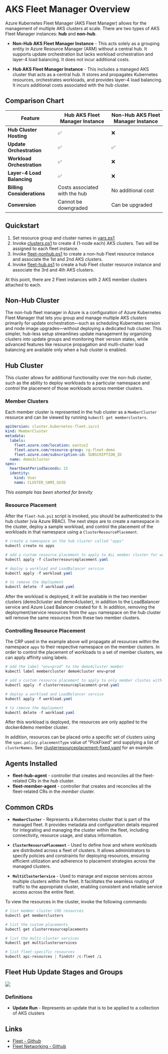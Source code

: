 # AKS Fleet Manager Overview

Azure Kubernetes Fleet Manager (AKS Fleet Manager) allows for the management of multiple AKS clusters at scale. There are two types of AKS Fleet Manager instances: **hub** and **non-hub**.

- **Non-Hub AKS Fleet Manager Instance** - This acts solely as a grouping entity in Azure Resource Manager (ARM) without a central hub. It supports update orchestration but lacks workload orchestration and layer-4 load balancing. It does not incur additional costs.

- **Hub AKS Fleet Manager Instance** - This includes a managed AKS cluster that acts as a central hub. It stores and propagates Kubernetes resources, orchestrates workloads, and provides layer-4 load balancing. It incurs additional costs associated with the hub cluster.

## Comparison Chart

| Feature                        | Hub AKS Fleet Manager Instance | Non-Hub AKS Fleet Manager Instance |
|--------------------------------|--------------------------------|------------------------------------|
| **Hub Cluster Hosting**        | ✅                              | ❌                                  |
| **Update Orchestration**       | ✅                              | ✅                                  |
| **Workload Orchestration**     | ✅                              | ❌                                  |
| **Layer-4 Load Balancing**     | ✅                              | ❌                                  |
| **Billing Considerations**     | Costs associated with the hub  | No additional cost                 |
| **Conversion**                 | Cannot be downgraded           | Can be upgraded                    |

## Quickstart

1. Set resource group and cluster names in [vars.ps1](./vars.ps1)
2. Invoke [clusters.ps1](./clusters.ps1) to create 4 (1-node each) AKS clusters. Two will be assigned to each fleet instance.
3. Invoke [fleet-nonhub.ps1](./fleet-nonhub.ps1) to create a non-hub Fleet resource instance and associate the 1st and 2nd AKS clusters.
4. Invoke [fleet-hub.ps1](./fleet-hub.ps1) to create a hub Fleet cluster resource instance and associate the 3rd and 4th AKS clusters.

At this point, there are 2 Fleet instances with 2 AKS member clusters attached to each. 

## Non-Hub Cluster

The non-hub fleet manager in Azure is a configuration of Azure Kubernetes Fleet Manager that lets you group and manage multiple AKS clusters primarily for update orchestration—such as scheduling Kubernetes version and node image upgrades—without deploying a dedicated hub cluster. This simpler, hub-less setup streamlines update management by organizing clusters into update groups and monitoring their version states, while advanced features like resource propagation and multi-cluster load balancing are available only when a hub cluster is enabled.

## Hub Cluster

This cluster allows for additional functionality over the non-hub cluster, such as the ability to deploy workloads to a particular namespace and control the placement of those workloads across member clusters. 

### Member Clusters

Each member cluster is represented in the hub cluster as a `MemberCluster` resource and can be viewed by running `kubectl get memberclusters`. 

```yaml
apiVersion: cluster.kubernetes-fleet.io/v1
kind: MemberCluster
metadata:
  labels:
    fleet.azure.com/location: eastus2
    fleet.azure.com/resource-group: rg-fleet-demo
    fleet.azure.com/subscription-id: SUBSCRIPTION_ID
  name: demo3cluster
spec:
  heartbeatPeriodSeconds: 15
  identity:
    kind: User
    name: CLUSTER_SAMI_GUID
```

*This example has been shorted for brevity*

### Resource Placement

After the `fleet-hub.ps1` script is invoked, you should be authenticated to the hub cluster (via Azure RBAC). The next steps are to create a namespace in the cluster, deploy a sample workload, and control the placement of the workloads in that namespace using a `ClusterResourcePlacement`.

```powershell
# create a namespace on the hub cluster called "apps"
kubectl create ns apps

# add a custom resource placement to apply to ALL member cluster for workloads on the "apps" namespace
kubectl apply -f clusterresourceplacement.yaml

# deploy a workload and LoadBalancer service
kubectl apply -f workload.yaml

# to remove the deployment
kubectl delete -f workload.yaml
```

After the workload is deployed, it will be available in the two member clusters (demo3cluster and demo4cluster), in addition to the LoadBalancer service and Azure Load Balancer created for it. In addition, removing the deployment/service resources from the `apps` namespace on the hub cluster will remove the same resources from these two member clusters.

### Controlling Resource Placement

The CRP used in the example above will propagate all resources within the namespace `apps` to their respective namespace on the member clusters. In order to control the placement of workloads to a set of member clusters, we can apply affinity using labels. 

```powershell
# add the label "env=prod" to the demo4cluster member
kubectl label membercluster demo4cluster env=prod

# add a custom resource placement to apply to only member clustes with the label env=prod
kubectl apply -f clusterresourceplacement-prod.yaml

# deploy a workload and LoadBalancer service
kubectl apply -f workload.yaml

# to remove the deployment
kubectl delete -f workload.yaml
```

After this workload is deployed, the resources are only applied to the docker4demo member cluster.

In addition, resources can be placed onto a specific set of clusters using the `spec.policy.placementType` value of "PickFixed" and supplying a list of `clusterNames`. See [clusterresourceplacement-fixed.yaml](./clusterresourceplacement-fixed.yaml) for an example.

## Agents Installed 

- **fleet-hub-agent** - controller that creates and reconciles all the fleet-related CRs in the *hub* cluster.
- **fleet-member-agent** - controller that creates and reconciles all the fleet-related CRs in the *member* cluster.

## Common CRDs

- **`MemberCluster`** - Represents a Kubernetes cluster that is part of the managed fleet. It provides metadata and configuration details required for integrating and managing the cluster within the fleet, including connectivity, resource usage, and status information.

- **`ClusterResourcePlacement`** - Used to define how and where workloads are distributed across a fleet of clusters. It allows administrators to specify policies and constraints for deploying resources, ensuring efficient utilization and adherence to placement strategies across the managed clusters.

- **`MultiClusterService`** - Used to manage and expose services across multiple clusters within the fleet. It facilitates the seamless routing of traffic to the appropriate cluster, enabling consistent and reliable service access across the entire fleet.

To view the resources in the cluster, invoke the following commands:

```powershell
# list member cluster CRD resources
kubectl get memberclusters

# list the custom placements
kubectl get clusterresourceplacements

# list the multi-cluster services
kubectl get multiclusterservices

# list fleet-specific resources
kubectl api-resources | findstr /c:fleet /i
```


## Fleet Hub Update Stages and Groups

![](https://learn.microsoft.com/en-us/azure/kubernetes-fleet/media/conceptual-update-orchestration.png#lightbox)

### Definitions

- **Update Run** - Represents an update that is to be applied to a collection of AKS clusters

## Links

- [Fleet - Github](https://github.com/Azure/fleet)
- [Fleet Networking - Github](https://github.com/Azure/fleet-networking)